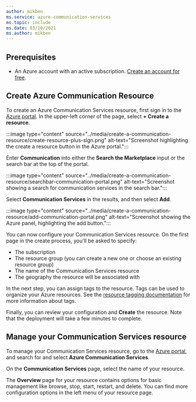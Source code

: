 ```yaml
---
author: mikben
ms.service: azure-communication-services
ms.topic: include
ms.date: 03/10/2021
ms.author: mikben
---
```


## Prerequisites

- An Azure account with an active subscription. [Create an account for free](https://azure.microsoft.com/free/dotnet/).

## Create Azure Communication Resource

To create an Azure Communication Services resource, first sign in to the [Azure portal](https://portal.azure.com). In the upper-left corner of the page, select **+ Create a resource**. 

:::image type="content" source="../media/create-a-communication-resource/create-resource-plus-sign.png" alt-text="Screenshot highlighting the create a resource button in the Azure portal.":::

Enter **Communication** into either the **Search the Marketplace** input or the search bar at the top of the portal.

:::image type="content" source="../media/create-a-communication-resource/searchbar-communication-portal.png" alt-text="Screenshot showing a search for communication services in the search bar.":::

Select **Communication Services** in the results, and then select **Add**.

:::image type="content" source="../media/create-a-communication-resource/add-communication-portal.png" alt-text="Screenshot showing the Azure panel, highlighting the add button.":::

You can now configure your Communication Services resource. On the first page in the create process, you'll be asked to specify:

* The subscription
* The resource group (you can create a new one or choose an existing resource group)
* The name of the Communication Services resource
* The geography the resource will be associated with

In the next step, you can assign tags to the resource. Tags can be used to organize your Azure resources. See the [resource tagging documentation](../../../azure-resource-manager/management/tag-resources.md) for more information about tags.

Finally, you can review your configuration and **Create** the resource. Note that the deployment will take a few minutes to complete.

## Manage your Communication Services resource

To manage your Communication Services resource, go to the [Azure portal](https://portal.azure.com), and search for and select **Azure Communication Services**.

On the **Communication Services** page, select the name of your resource.

The **Overview** page for your resource contains options for basic management like browse, stop, start, restart, and delete. You can find more configuration options in the left menu of your resource page.